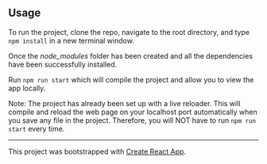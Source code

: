 
## Usage

To run the project, clone the repo, navigate to the root directory, and type `npm install` in a new terminal window.

Once the *node_modules* folder has been created and all the dependencies have been successfully installed. 

Run `npm run start` which will compile the project and allow you to view the app locally.

Note: The project has already been set up with a live reloader. This will compile and reload the web page on your localhost port automatically when you save any file in the project. Therefore, you will NOT have to run `npm run start` every time.

---

This project was bootstrapped with [Create React App](https://github.com/facebookincubator/create-react-app).
